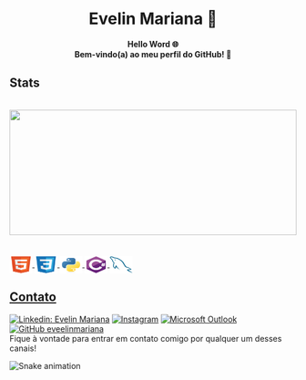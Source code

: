 <h1 align="center">
  <br>
  Evelin Mariana 🌸
</h1>


<p align="center">
  <strong>Hello Word 🌐<br>Bem-vindo(a) ao meu perfil do GitHub! 🤖</strong><br>
  
</p>


## Stats 

<br>
<div>
  <a href="https://github.com/eveelinmariana">
    <img height="220em" width="100%"src="https://github-readme-stats.vercel.app/api?username=eveelinmariana&theme=synthwave&show_icons=true" />
</div>
<br>


<div style="display: inline_block"><br>

   <img align="center" alt="Evelin-HTML" height="30" width="40" src="https://raw.githubusercontent.com/devicons/devicon/master/icons/html5/html5-original.svg">
  <img align="center" alt=Evelin-CSS" height="30" width="40" src="https://raw.githubusercontent.com/devicons/devicon/master/icons/css3/css3-original.svg">
  <img align="center" alt=Evelin-Python" height="30" width="40" src="https://raw.githubusercontent.com/devicons/devicon/master/icons/python/python-original.svg">
  <img align="center" alt=Evelin-Csharp" height="30" width="40" src="https://raw.githubusercontent.com/devicons/devicon/master/icons/csharp/csharp-original.svg">
  <img align="center" alt="Evelin-MySQL" height="30" width="40" src="https://raw.githubusercontent.com/devicons/devicon/master/icons/mysql/mysql-original.svg">
  
</div>

## Contato

[![Linkedin: Evelin Mariana](https://img.shields.io/badge/LinkedIn-0077B5?style=for-the-badge&logo=linkedin&logoColor=white)](https://www.linkedin.com/in/evelinmariana/)
[![Instagram](https://img.shields.io/badge/Instagram-E4405F?style=for-the-badge&logo=instagram&logoColor=white)](https://www.instagram.com/eveelin_mariana/)
[![Microsoft Outlook](https://img.shields.io/badge/Microsoft_Outlook-0078D4?style=for-the-badge&logo=microsoft-outlook&logoColor=white)](mailto:evelinmariana1@hotmail.com)
[![GitHub eveelinmariana]( https://img.shields.io/github/followers/eveelinmariana?label=follow&style=social)](https://github.com/eveelinmariana)
<br>Fique à vontade para entrar em contato comigo por qualquer um desses canais!

![Snake animation](https://github.com/eveelinmariana/eveelinmariana/blob/output/github-contribution-grid-snake.svg)
